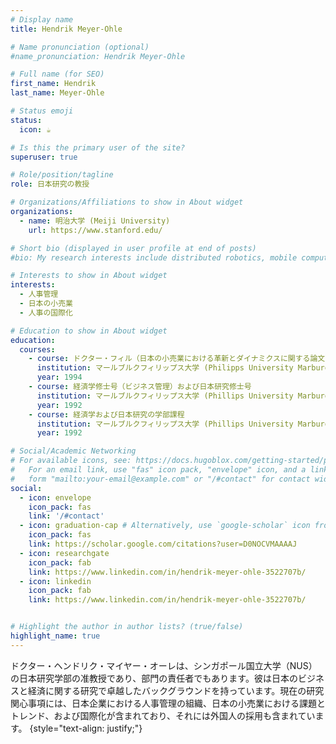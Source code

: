 ```yaml
---
# Display name
title: Hendrik Meyer-Ohle

# Name pronunciation (optional)
#name_pronunciation: Hendrik Meyer-Ohle

# Full name (for SEO)
first_name: Hendrik
last_name: Meyer-Ohle

# Status emoji
status:
  icon: ☕️

# Is this the primary user of the site?
superuser: true

# Role/position/tagline
role: 日本研究の教授

# Organizations/Affiliations to show in About widget
organizations:
  - name: 明治大学 (Meiji University)
    url: https://www.stanford.edu/

# Short bio (displayed in user profile at end of posts)
#bio: My research interests include distributed robotics, mobile computing and programmable matter.

# Interests to show in About widget
interests:
  - 人事管理
  - 日本の小売業
  - 人事の国際化

# Education to show in About widget
education:
  courses:
    - course: ドクター・フィル（日本の小売業における革新とダイナミクスに関する論文）
      institution: マールブルクフィリップス大学 (Philipps University Marburg)
      year: 1994
    - course: 経済学修士号（ビジネス管理）および日本研究修士号
      institution: マールブルクフィリップス大学 (Phillips University Marburg)
      year: 1992
    - course: 経済学および日本研究の学部課程
      institution: マールブルクフィリップス大学 (Phillips University Marburg)
      year: 1992

# Social/Academic Networking
# For available icons, see: https://docs.hugoblox.com/getting-started/page-builder/#icons
#   For an email link, use "fas" icon pack, "envelope" icon, and a link in the
#   form "mailto:your-email@example.com" or "/#contact" for contact widget.
social:
  - icon: envelope
    icon_pack: fas
    link: '/#contact'
  - icon: graduation-cap # Alternatively, use `google-scholar` icon from `ai` icon pack
    icon_pack: fas
    link: https://scholar.google.com/citations?user=D0NOCVMAAAAJ
  - icon: researchgate
    icon_pack: fab
    link: https://www.linkedin.com/in/hendrik-meyer-ohle-3522707b/
  - icon: linkedin
    icon_pack: fab
    link: https://www.linkedin.com/in/hendrik-meyer-ohle-3522707b/


# Highlight the author in author lists? (true/false)
highlight_name: true
---
```



ドクター・ヘンドリク・マイヤー・オーレは、シンガポール国立大学（NUS）の日本研究学部の准教授であり、部門の責任者でもあります。彼は日本のビジネスと経済に関する研究で卓越したバックグラウンドを持っています。現在の研究関心事項には、日本企業における人事管理の組織、日本の小売業における課題とトレンド、および国際化が含まれており、それには外国人の採用も含まれています。
{style="text-align: justify;"}
